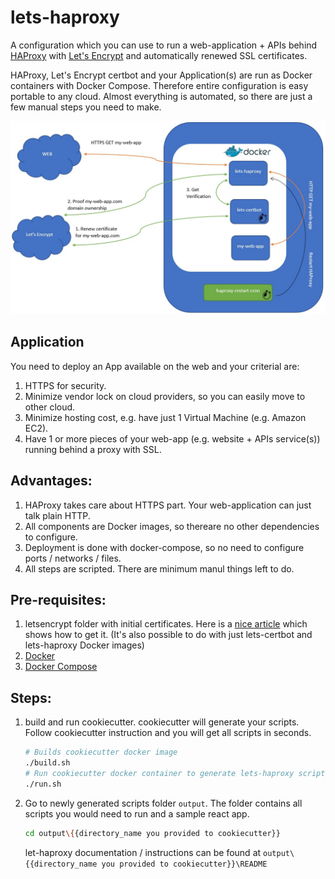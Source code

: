 # lets-haproxy
A configuration which you can use to run a web-application + APIs behind [HAProxy](http://www.haproxy.org/) with [Let's Encrypt](https://letsencrypt.org/) and automatically renewed SSL certificates.

HAProxy, Let's Encrypt certbot and your Application(s) are run as Docker containers with Docker Compose. Therefore entire configuration is easy portable to any cloud. Almost everything is automated, so there are just a few manual steps you need to make.

![diagram](/docs/diagram.jpg)

## Application
You need to deploy an App available on the web and your criterial are:
1. HTTPS for security.
1. Minimize vendor lock on cloud providers, so you can easily move to other cloud.
1. Minimize hosting cost, e.g. have just 1 Virtual Machine (e.g. Amazon EC2).
1. Have 1 or more pieces of your web-app (e.g. website +  APIs service(s)) running behind a proxy with SSL.

## Advantages:
1. HAProxy takes care about HTTPS part. Your web-application can just talk plain HTTP.
1. All components are Docker images, so thereare no other dependencies to configure.
1. Deployment is done with docker-compose, so no need to configure ports / networks / files.
1. All steps are scripted. There are minimum manul things left to do.

## Pre-requisites:
1. letsencrypt folder with initial certificates. Here is a [nice article](https://hackernoon.com/easy-lets-encrypt-certificates-on-aws-79387767830b) which shows how to get it. (It's also possible to do with just lets-certbot and lets-haproxy Docker images)
1. [Docker](https://www.docker.com/)
1. [Docker Compose](https://docs.docker.com/compose/)

## Steps:
1. build and run cookiecutter. cookiecutter will generate your scripts. Follow cookiecutter instruction and you will get all scripts in seconds.
    ```bash
    # Builds cookiecutter docker image
    ./build.sh
    # Run cookiecutter docker container to generate lets-haproxy scripts
    ./run.sh
    ```
1. Go to newly generated scripts folder `output`. The folder contains all scripts you would need to run and a sample react app.
    ```bash
    cd output\{{directory_name you provided to cookiecutter}}
    ``` 
    let-haproxy documentation / instructions can be found at `output\{{directory_name you provided to cookiecutter}}\README`
